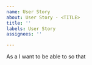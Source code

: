 ```yaml
---
name: User Story
about: User Story - <TITLE>
title: ''
labels: User Story
assignees: ''

---
```


As a <user> I want to be able to <do something> so that <benefit>
